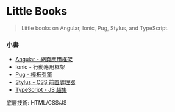 # Little Books

> Little books on Angular, Ionic, Pug, Stylus, and TypeScript.

### 小書
* [Angular - 網頁應用框架](https://github.com/Shyam-Chen/Little-Books/blob/master/Angular/README.md)
* Ionic - 行動應用框架
* [Pug - 模板引擎](https://github.com/Shyam-Chen/Little-Books/blob/master/Pug.md)
* [Stylus - CSS 前置處理器](https://github.com/Shyam-Chen/Little-Books/blob/master/Stylus.md)
* [TypeScript - JS 超集](https://github.com/Shyam-Chen/Little-Books/blob/master/TypeScript.md)

底層技術: HTML/CSS/JS
